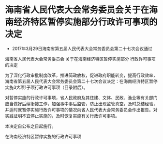 # 海南省人民代表大会常务委员会关于在海南经济特区暂停实施部分行政许可事项的决定

- 2017年3月29日海南省第五届人民代表大会常务委员会第二十七次会议通过

<!-- INFO END -->

海南省人民代表大会常务委员会 关于在海南经济特区暂停实施部分 行政许可事项的决定

为了深化行政审批制度改革，推进简政放权，促进政府职能转变，提高行政效率，海南省第五届人民代表大会常务委员会第二十七次会议决定：在海南经济特区暂停实施3大项1子项行政许可事项（目录附后）。

对暂停实施的行政许可事项，省人民政府及其住建、文体、民政、渔业等有关部门应当做好后续衔接工作，加强事中事后监管，防止出现监管真空，及时总结经验，并适时就暂停实施行政许可事项的情况向省人民代表大会常务委员会作出报告。对实践证明不宜停止实施的，及时恢复实施有关行政许可事项。

本决定自公布之日起施行。

在海南经济特区暂停实施的行政许可事项

